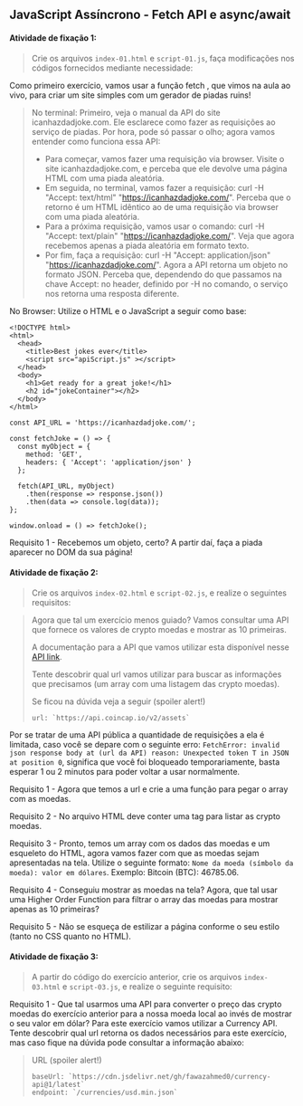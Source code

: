 ## JavaScript Assíncrono - Fetch API e async/await

####  Atividade de fixação 1:
> Crie os arquivos `index-01.html` e `script-01.js`, faça modificações nos códigos fornecidos mediante necessidade:

Como primeiro exercício, vamos usar a função fetch , que vimos na aula ao vivo, para criar um site simples com um gerador de piadas ruins! 

> No terminal: 
> Primeiro, veja o manual da API do site icanhazdadjoke.com. Ele esclarece como fazer as requisições ao serviço de piadas. Por hora, pode só passar o olho; agora vamos entender como funciona essa API:
> * Para começar, vamos fazer uma requisição via browser. Visite o site icanhazdadjoke.com, e perceba que ele devolve uma página HTML com uma piada aleatória.
> * Em seguida, no terminal, vamos fazer a requisição: curl -H "Accept: text/html" "https://icanhazdadjoke.com/". Perceba que o retorno é um HTML idêntico ao de uma requisição via browser com uma piada aleatória.
> * Para a próxima requisição, vamos usar o comando: curl -H "Accept: text/plain" "https://icanhazdadjoke.com/". Veja que agora recebemos apenas a piada aleatória em formato texto.
> * Por fim, faça a requisição: curl -H "Accept: application/json" "https://icanhazdadjoke.com/". Agora a API retorna um objeto no formato JSON. Perceba que, dependendo do que passamos na chave Accept: no header, definido por -H no comando, o serviço nos retorna uma resposta diferente.

No Browser: 
Utilize o HTML e o JavaScript a seguir como base: 

```
<!DOCTYPE html>
<html>
  <head>
    <title>Best jokes ever</title>
    <script src="apiScript.js" ></script>
  </head>
  <body>
    <h1>Get ready for a great joke!</h1>
    <h2 id="jokeContainer"></h2>
  </body>
</html>
```

```  
const API_URL = 'https://icanhazdadjoke.com/';

const fetchJoke = () => {
  const myObject = {
    method: 'GET',
    headers: { 'Accept': 'application/json' }
  };

  fetch(API_URL, myObject)
    .then(response => response.json())
    .then(data => console.log(data));
};

window.onload = () => fetchJoke();
```

Requisito 1 - Recebemos um objeto, certo? A partir daí, faça a piada aparecer no DOM da sua página!


####  Atividade de fixação 2:
> Crie os arquivos `index-02.html` e `script-02.js`,  e realize o seguintes requisitos:

> Agora que tal um exercício menos guiado? Vamos consultar uma API que fornece os valores de crypto moedas e mostrar as 10 primeiras.
>
> A documentação para a API que vamos utilizar esta disponível nesse [API link](https://docs.coincap.io).
>
> Tente descobrir qual url vamos utilizar para buscar as informações que precisamos (um array com uma listagem das crypto moedas).
>
> Se ficou na dúvida veja a seguir (spoiler alert!)
>
> ```
> url: `https://api.coincap.io/v2/assets`
> ```

Por se tratar de uma API pública a quantidade de requisições a ela é limitada, caso você se depare com o seguinte erro: `FetchError: invalid json response body at (url da API) reason: Unexpected token T in JSON at position 0`, significa que você foi bloqueado temporariamente, basta esperar 1 ou 2 minutos para poder voltar a usar normalmente.

Requisito 1 - Agora que temos a url e crie a uma função para pegar o array com as moedas.

Requisito 2 - No arquivo HTML deve conter uma tag para listar as crypto moedas.

Requisito 3 - Pronto, temos um array com os dados das moedas e um esqueleto do HTML, agora vamos fazer com que as moedas sejam apresentadas na tela. Utilize o seguinte formato: `Nome da moeda (símbolo da moeda): valor em dólares`. Exemplo: Bitcoin (BTC): 46785.06.

Requisito 4 - Conseguiu mostrar as moedas na tela? Agora, que tal usar uma Higher Order Function para filtrar o array das moedas para mostrar apenas as 10 primeiras?

Requisito 5 - Não se esqueça de estilizar a página conforme o seu estilo (tanto no CSS quanto no HTML).



####  Atividade de fixação 3:
> A partir do código do exercício anterior, crie os arquivos `index-03.html` e `script-03.js`,  e realize o seguinte requisito:

Requisito 1 - Que tal usarmos uma API para converter o preço das crypto moedas do exercício anterior para a nossa moeda local ao invés de mostrar o seu valor em dólar?
Para este exercício vamos utilizar a Currency API. Tente descobrir qual url retorna os dados necessários para este exercício, mas caso fique na dúvida pode consultar a informação abaixo:

> URL (spoiler alert!)
> ```
> baseUrl: `https://cdn.jsdelivr.net/gh/fawazahmed0/currency-api@1/latest`  
> endpoint: `/currencies/usd.min.json`
> ```


